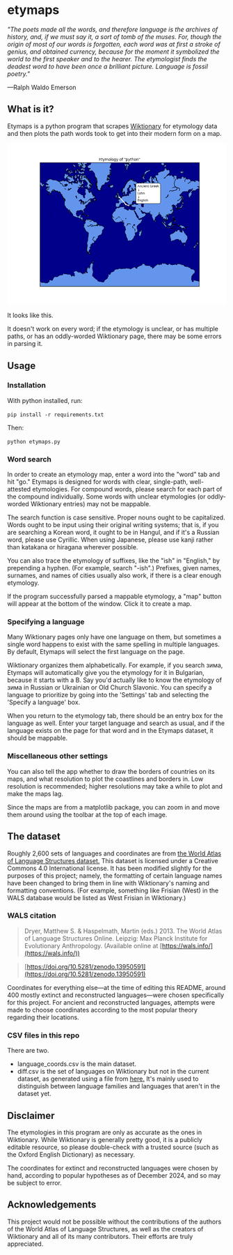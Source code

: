# etymaps

*"The poets made all the words, and therefore language is the archives of history, and, if we must say it, a sort of tomb of the muses. For, though the origin of most of our words is forgotten, each word was at first a stroke of genius, and obtained currency, because for the moment it symbolized the world to the first speaker and to the hearer. The etymologist finds the deadest word to have been once a brilliant picture. Language is fossil poetry."*

—Ralph Waldo Emerson

## What is it?

Etymaps is a python program that scrapes [Wiktionary](https://www.wiktionary.org/) for etymology data and then plots the path words took to get into their modern form on a map.

![python example](example.png)

It looks like this.

It doesn't work on every word; if the etymology is unclear, or has multiple paths, or has an oddly-worded Wiktionary page, there may be some errors in parsing it. 

## Usage

### Installation

With python installed, run:

``` pip install -r requirements.txt ```

Then:

``` python etymaps.py ```

### Word search

In order to create an etymology map, enter a word into the "word" tab and hit "go." Etymaps is designed for words with clear, single-path, well-attested etymologies. For compound words, please search for each part of the compound individually. Some words with unclear etymologies (or oddly-worded Wiktionary entries) may not be mappable.

The search function is case sensitive. Proper nouns ought to be capitalized. Words ought to be input using their original writing systems; that is, if you are searching a Korean word, it ought to be in Hangul, and if it's a Russian word, please use Cyrillic. When using Japanese, please use kanji rather than katakana or hiragana wherever possible.

You can also trace the etymology of suffixes, like the "ish" in "English," by prepending a hyphen. (For example, search "-ish".) Prefixes, given names, surnames, and names of cities usually also work, if there is a clear enough etymology.

If the program successfully parsed a mappable etymology, a "map" button will appear at the bottom of the window. Click it to create a map.

### Specifying a language

Many Wiktionary pages only have one language on them, but sometimes a single word happens to exist with the same spelling in multiple languages. By default, Etymaps will select the first language on the page. 

Wiktionary organizes them alphabetically. For example, if you search зима, Etymaps will automatically give you the etymology for it in Bulgarian, because it starts with a B. Say you'd actually like to know the etymology of зима in Russian or Ukrainian or Old Church Slavonic. You can specify a language to prioritize by going into the 'Settings' tab and selecting the 'Specify a language' box.

When you return to the etymology tab, there should be an entry box for the language as well. Enter your target language and search as usual, and if the language exists on the page for that word and in the Etymaps dataset, it should be mappable.

### Miscellaneous other settings

You can also tell the app whether to draw the borders of countries on its maps, and what resolution to plot the coastlines and borders in. Low resolution is recommended; higher resolutions may take a while to plot and make the maps lag.

Since the maps are from a matplotlib package, you can zoom in and move them around using the toolbar at the top of each image.

## The dataset

Roughly 2,600 sets of languages and coordinates are from [the World Atlas of Language Structures dataset.](https://github.com/cldf-datasets/wals) This dataset is licensed under a Creative Commons 4.0 International license. It has been modified slightly for the purposes of this project; namely, the formatting of certain language names have been changed to bring them in line with Wiktionary's naming and formatting conventions. (For example, something like Frisian (West) in the WALS database would be listed as West Frisian in Wiktionary.)

### WALS citation

> Dryer, Matthew S. & Haspelmath, Martin (eds.) 2013. The World Atlas of Language Structures Online. Leipzig: Max Planck Institute for Evolutionary Anthropology. (Available online at [https://wals.info/](https://wals.info/))

> [https://doi.org/10.5281/zenodo.13950591](https://doi.org/10.5281/zenodo.13950591)

Coordinates for everything else—at the time of editing this README, around 400 mostly extinct and reconstructed languages—were chosen specifically for this project. For ancient and reconstructed languages, attempts were made to choose coordinates according to the most popular theory regarding their locations.

### CSV files in this repo

There are two.

* language_coords.csv is the main dataset.
* diff.csv is the set of languages on Wiktionary but not in the current dataset, as generated using a file from [here.](https://en.wiktionary.org/wiki/Wiktionary:List_of_languages,_csv_format) It's mainly used to distinguish between language families and languages that aren't in the dataset yet.

## Disclaimer

The etymologies in this program are only as accurate as the ones in Wiktionary. While Wiktionary is generally pretty good, it is a publicly editable resource, so please double-check with a trusted source (such as the Oxford English Dictionary) as necessary.

The coordinates for extinct and reconstructed languages were chosen by hand, according to popular hypotheses as of December 2024, and so may be subject to error.


## Acknowledgements

This project would not be possible without the contributions of the authors of the World Atlas of Language Structures, as well as the creators of Wiktionary and all of its many contributors. Their efforts are truly appreciated.
